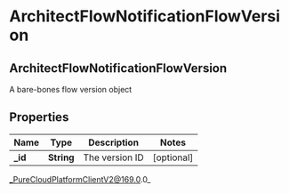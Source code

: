 # ArchitectFlowNotificationFlowVersion

## ArchitectFlowNotificationFlowVersion
A bare-bones flow version object

## Properties

|Name | Type | Description | Notes|
|------------ | ------------- | ------------- | -------------|
| **_id** | **String** | The version ID | [optional] |



_PureCloudPlatformClientV2@169.0.0_
